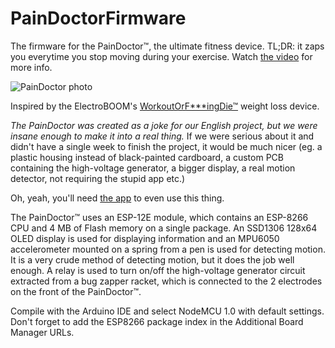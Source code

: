 # PainDoctorFirmware

The firmware for the PainDoctor™, the ultimate fitness device. TL;DR: it zaps you everytime you stop moving during your exercise. Watch [the video](http://paindoctor.wz.cz/paindoctor.mp4) for more info.

![PainDoctor photo](https://user-images.githubusercontent.com/41787099/111153211-f3aebf80-8591-11eb-9d22-26e972d19110.png)

Inspired by the ElectroBOOM's [WorkoutOrF\*\*\*ingDie™](https://youtu.be/A0314QOklz8) weight loss device.

_The PainDoctor was created as a joke for our English project, but we were insane enough to make it into a real thing._ If we were serious about it and didn't have a single week to finish the project, it would be much nicer (eg. a plastic housing instead of black-painted cardboard, a custom PCB containing the high-voltage generator, a bigger display, a real motion detector, not requiring the stupid app etc.)

Oh, yeah, you'll need [the app](https://github.com/prochazkaml/PainDoctorCompanion) to even use this thing.

The PainDoctor™ uses an ESP-12E module, which contains an ESP-8266 CPU and 4 MB of Flash memory on a single package. An SSD1306 128x64 OLED display is used for displaying information and an MPU6050 accelerometer mounted on a spring from a pen is used for detecting motion. It is a very crude method of detecting motion, but it does the job well enough. A relay is used to turn on/off the high-voltage generator circuit extracted from a bug zapper racket, which is connected to the 2 electrodes on the front of the PainDoctor™.

Compile with the Arduino IDE and select NodeMCU 1.0 with default settings. Don't forget to add the ESP8266 package index in the Additional Board Manager URLs.
